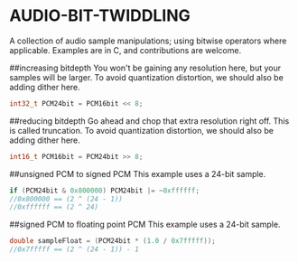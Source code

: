 # AUDIO-BIT-TWIDDLING
A collection of audio sample manipulations; using bitwise operators where applicable. Examples are in C, and contributions are welcome.

##increasing bitdepth
You won't be gaining any resolution here, but your samples will be larger. To avoid quantization distortion, we should also be adding dither here.
```c
int32_t PCM24bit = PCM16bit << 8;
```

##reducing bitdepth
Go ahead and chop that extra resolution right off. This is called truncation. To avoid quantization distortion, we should also be adding dither here.
```c
int16_t PCM16bit = PCM24bit >> 8;
```

##unsigned PCM to signed PCM
This example uses a 24-bit sample.
```c
if (PCM24bit & 0x800000) PCM24bit |= ~0xffffff;
//0x800000 == (2 ^ (24 - 1))
//0xffffff == (2 ^ 24)
```

##signed PCM to floating point PCM
This example uses a 24-bit sample.
```c
double sampleFloat = (PCM24bit * (1.0 / 0x7fffff));
//0x7fffff == (2 ^ (24 - 1)) - 1
```
